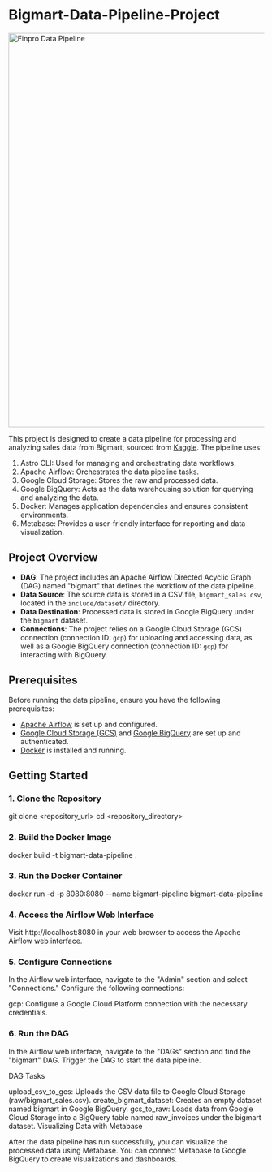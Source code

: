 # Bigmart-Data-Pipeline-Project

<img width="777" alt="Finpro Data Pipeline" src="https://github.com/rizcazahra/Bigmart-Data-Pipeline-Project/assets/84758353/4981e3ce-5dba-4d2d-a9c8-e4a9d3e33cbd">

This project is designed to create a data pipeline for processing and analyzing sales data from Bigmart, sourced from [Kaggle](https://www.kaggle.com/datasets/brijbhushannanda1979/bigmart-sales-data). The pipeline uses:
1. Astro CLI: Used for managing and orchestrating data workflows.
2. Apache Airflow: Orchestrates the data pipeline tasks.
3. Google Cloud Storage: Stores the raw and processed data.
4. Google BigQuery: Acts as the data warehousing solution for querying and analyzing the data.
5. Docker: Manages application dependencies and ensures consistent environments.
6. Metabase: Provides a user-friendly interface for reporting and data visualization.

## Project Overview

- **DAG**: The project includes an Apache Airflow Directed Acyclic Graph (DAG) named "bigmart" that defines the workflow of the data pipeline.
- **Data Source**: The source data is stored in a CSV file, `bigmart_sales.csv`, located in the `include/dataset/` directory.
- **Data Destination**: Processed data is stored in Google BigQuery under the `bigmart` dataset.
- **Connections**: The project relies on a Google Cloud Storage (GCS) connection (connection ID: `gcp`) for uploading and accessing data, as well as a Google BigQuery connection (connection ID: `gcp`) for interacting with BigQuery.

## Prerequisites

Before running the data pipeline, ensure you have the following prerequisites:

- [Apache Airflow](https://airflow.apache.org/docs/apache-airflow/stable/start/index.html) is set up and configured.
- [Google Cloud Storage (GCS)](https://cloud.google.com/storage) and [Google BigQuery](https://cloud.google.com/bigquery) are set up and authenticated.
- [Docker](https://www.docker.com/) is installed and running.

## Getting Started

### 1. Clone the Repository

git clone <repository_url>
cd <repository_directory>

### 2. Build the Docker Image
docker build -t bigmart-data-pipeline .

### 3. Run the Docker Container
docker run -d -p 8080:8080 --name bigmart-pipeline bigmart-data-pipeline

### 4. Access the Airflow Web Interface
Visit http://localhost:8080 in your web browser to access the Apache Airflow web interface.

### 5. Configure Connections
In the Airflow web interface, navigate to the "Admin" section and select "Connections." Configure the following connections:

gcp: Configure a Google Cloud Platform connection with the necessary credentials.

### 6. Run the DAG
In the Airflow web interface, navigate to the "DAGs" section and find the "bigmart" DAG. Trigger the DAG to start the data pipeline.

DAG Tasks

upload_csv_to_gcs: Uploads the CSV data file to Google Cloud Storage (raw/bigmart_sales.csv).
create_bigmart_dataset: Creates an empty dataset named bigmart in Google BigQuery.
gcs_to_raw: Loads data from Google Cloud Storage into a BigQuery table named raw_invoices under the bigmart dataset.
Visualizing Data with Metabase

After the data pipeline has run successfully, you can visualize the processed data using Metabase. You can connect Metabase to Google BigQuery to create visualizations and dashboards.

